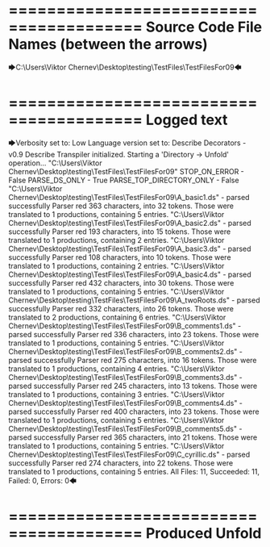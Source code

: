 ========================================
Source Code File Names (between the arrows)
========================================

🡆C:\Users\Viktor Chernev\Desktop\testing\TestFiles\TestFilesFor09🡄

========================================
Logged text
========================================

🡆Verbosity set to: Low
Language version set to: Describe Decorators - v0.9
Describe Transpiler initialized.
Starting a 'Directory -> Unfold' operation...
"C:\Users\Viktor Chernev\Desktop\testing\TestFiles\TestFilesFor09"
STOP_ON_ERROR - False
PARSE_DS_ONLY - True
PARSE_TOP_DIRECTORY_ONLY - False
"C:\Users\Viktor Chernev\Desktop\testing\TestFiles\TestFilesFor09\A_basic1.ds" - parsed successfully
Parser red 363 characters, into 32 tokens.
Those were translated to 1 productions, containing 5 entries.
"C:\Users\Viktor Chernev\Desktop\testing\TestFiles\TestFilesFor09\A_basic2.ds" - parsed successfully
Parser red 193 characters, into 15 tokens.
Those were translated to 1 productions, containing 2 entries.
"C:\Users\Viktor Chernev\Desktop\testing\TestFiles\TestFilesFor09\A_basic3.ds" - parsed successfully
Parser red 108 characters, into 10 tokens.
Those were translated to 1 productions, containing 2 entries.
"C:\Users\Viktor Chernev\Desktop\testing\TestFiles\TestFilesFor09\A_basic4.ds" - parsed successfully
Parser red 432 characters, into 30 tokens.
Those were translated to 1 productions, containing 5 entries.
"C:\Users\Viktor Chernev\Desktop\testing\TestFiles\TestFilesFor09\A_twoRoots.ds" - parsed successfully
Parser red 332 characters, into 26 tokens.
Those were translated to 2 productions, containing 6 entries.
"C:\Users\Viktor Chernev\Desktop\testing\TestFiles\TestFilesFor09\B_comments1.ds" - parsed successfully
Parser red 336 characters, into 23 tokens.
Those were translated to 1 productions, containing 5 entries.
"C:\Users\Viktor Chernev\Desktop\testing\TestFiles\TestFilesFor09\B_comments2.ds" - parsed successfully
Parser red 275 characters, into 16 tokens.
Those were translated to 1 productions, containing 4 entries.
"C:\Users\Viktor Chernev\Desktop\testing\TestFiles\TestFilesFor09\B_comments3.ds" - parsed successfully
Parser red 245 characters, into 13 tokens.
Those were translated to 1 productions, containing 3 entries.
"C:\Users\Viktor Chernev\Desktop\testing\TestFiles\TestFilesFor09\B_comments4.ds" - parsed successfully
Parser red 400 characters, into 23 tokens.
Those were translated to 1 productions, containing 5 entries.
"C:\Users\Viktor Chernev\Desktop\testing\TestFiles\TestFilesFor09\B_comments5.ds" - parsed successfully
Parser red 365 characters, into 21 tokens.
Those were translated to 1 productions, containing 5 entries.
"C:\Users\Viktor Chernev\Desktop\testing\TestFiles\TestFilesFor09\C_cyrillic.ds" - parsed successfully
Parser red 274 characters, into 22 tokens.
Those were translated to 1 productions, containing 5 entries.
All Files: 11, Succeeded: 11, Failed: 0, Errors: 0🡄

========================================
Produced Unfold
========================================

